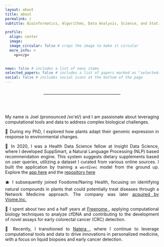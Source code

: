 ```yaml
---
layout: about
title: about
permalink: /
subtitle: Bioinformatics, Algorithms, Data Analysis, Science, and Statistics

profile:
  align: center
  image: 
  image_circular: false # crops the image to make it circular
  more_info: >
    <p></p>
    

news: false # includes a list of news items
selected_papers: false # includes a list of papers marked as "selected={true}"
social: false # includes social icons at the bottom of the page
---
```


<style>
  .half-hr {
    width: 50%;
    margin: auto;
    border: 0;
    border-top: 1px solid #ccc;
  }
</style>

<br>
<hr class="half-hr">


<div style="height: 50px;"></div>

<p style="text-align: justify;">
My name is Joel (pronounced /xo'el/) and I am passionate about leveraging computational tools and data to address complex biological challenges.
<p/>


<p style="text-align: justify;">
🌱 During my PhD, I explored how plants adapt their genomic expression in response to environmental changes.
<p/>

<p style="text-align: justify;">
🤖 In 2020, I was a Health Data Science fellow at Insight Data Science, where I developed SuppSmart, a Natural Language Processing (NLP) based recommendation engine. This system suggests dietary supplements based on user queries, utilizing a dataset I curated from various online sources. I built the application by training a <code>word2vec</code> model from the ground up. Explore the <a href="https://suppsmart.streamlit.app"> app here</a> and the <a href="https://github.com/rodriguezmDNA/streamlit_suppsmart_demo"> repository here</a>
<p/>

<p style="text-align: justify;">
🫐 I subsequently joined Foodome/Naring Health, focusing on identifying natural compounds in plants that could potentially treat diseases through a Network Medicine approach. The company was later <a href="https://www.prnewswire.com/news-releases/viome-acquires-naring-health-to-further-its-lead-in-personalized-nutrition-and-longevity-301975499.html"> acquired by Viome.Inc.</a>
</p>

<p style="text-align: justify;"> 🧪 I spent about two and a half years at <a href="https://www.freenome.com"> Freenome </a>, applying computational biology techniques to analyze cfDNA and contributing to the development of novel assays for early colorectal cancer (CRC) detection.</p>

<p style="text-align: justify;"> 🧬 Recently, I transitioned to <a href="https://www.natera.com"> Natera </a>, where I continue to leverage computational tools and data to drive innovations in personalized medicine, with a focus on liquid biopsies and early cancer detection.</p>


<div style="height: 50px;"></div>